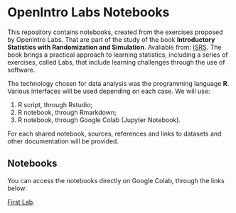 OpenIntro Labs Notebooks
========================
This repository contains notebooks, created from the exercises proposed by OpenIntro Labs. That are part of the study of the book **Introductory Statistics with Randomization and Simulation**. Avaliable from: [ISRS](https://www.openintro.org/book/isrs/). The book brings a practical approach to learning statistics, including a series of exercises, called Labs, that include learning challenges through the use of software.

The technology chosen for data analysis was the programming language **R**.
Various interfaces will be used depending on each case. We will use:
1. R script, through Rstudio; 
2. R notebook, through Rmarkdown;
3. R notebook, through Google Colab (Jupyter Notebook).

For each shared notebook, sources, references and links to datasets and other documentation will be provided.

## Notebooks ##
You can access the notebooks directly on Google Colab, through the links below:

[First Lab](https://colab.research.google.com/drive/1aiDCGu7dwVjKxo8bLEtYAGitslhB-3w_#scrollTo=9msXeTRW5UeX).
